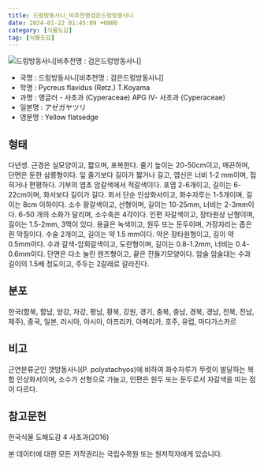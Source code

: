 ```yaml
---
title: 드렁방동사니_비추천명검은드렁방동사니
date: 2024-01-22 01:45:09 +0800
category: [식물도감]
tag: [식물도감]
---
```




![드렁방동사니[비추천명 : 검은드렁방동사니]](/fileUpload/plants/basic/Cyperaceae/Cyperus/5616/5616_1_th2.jpg)
- 국명 : 드렁방동사니[비추천명 : 검은드렁방동사니]
- 학명 : Pycreus flavidus (Retz.) T.Koyama
- 과명 : 앵글러 - 사초과 (Cyperaceae) APG Ⅳ- 사초과 (Cyperaceae)
- 일본명 : アゼガヤツリ
- 영문명 : Yellow flatsedge


## 형태
다년생. 근경은 실모양이고, 짧으며, 포복한다. 줄기 높이는 20-50cm이고, 매끈하며, 단면은 둔한 삼릉형이다. 잎 줄기보다 길이가 짧거나 길고, 엽신은 너비 1-2 mm이며, 접히거나 편평하다. 기부의 엽초 암갈색에서 적갈색이다. 포엽 2-6개이고, 길이는 6-22cm이며, 화서보다 길이가 길다. 화서 단순 인상화서이고, 화수자루는 1-5개이며, 길이는 8cm 이하이다. 소수 황갈색이고, 선형이며, 길이는 10-25mm, 너비는 2-3mm이다. 6-50 개의 소화가 달리며, 소수축은 4각이다. 인편 자갈색이고, 장타원상 난형이며, 길이는 1.5-2mm, 3맥이 있다. 용골은 녹색이고, 원두 또는 둔두이며, 가장자리는 좁은 흰 막질이다. 수술 2개이고, 길이는 약 1.5 mm이다. 약은 장타원형이고, 길이 약 0.5mm이다. 수과 갈색-암회갈색이고, 도란형이며, 길이는 0.8-1.2mm, 너비는 0.4-0.6mm이다. 단면은 다소 눌린 렌즈형이고, 끝은 잔돌기모양이다. 암술 암술대는 수과 길이의 1.5배 정도이고, 주두는 2갈래로 갈라진다.
## 분포
한국(함북, 함남, 양강, 자강, 평남, 황북, 강원, 경기, 충북, 충남, 경북, 경남, 전북, 전남, 제주), 중국, 일본, 러시아, 아시아, 아프리카, 아메리카, 호주, 유럽, 마다가스카르
## 비고
근연분류군인 갯방동사니(P. polystachyos)에 비하여 화수자루가 뚜렷이 발달하는 복합 인상화서이며, 소수가 선형으로 가늘고, 인편은 원두 또는 둔두로서 자갈색을 띠는 점이 다르다.
## 참고문헌
한국식물 도해도감 4 사초과(2016)






본 데이터에 대한 모든 저작권리는 국립수목원 또는 원저작자에게 있습니다.
